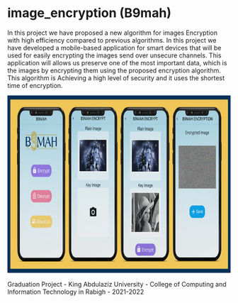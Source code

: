 

# image_encryption (B9mah)

In this project we have proposed a new algorithm for images Encryption with high efficiency compared to previous algorithms. In this project we have developed a mobile-based application for smart devices that will be used for easily encrypting the images send over unsecure channels. This application will allows us preserve one of the most important data, which is the images by encrypting them using the proposed encryption algorithm. This algorithm is Achieving a high level of security and it uses the shortest time of encryption.

<p align="center">
    <a href="">
        <img src="./example/poster.png" height="400px">
    </a>
</p>


Graduation Project - King Abdulaziz University - College of Computing and Information Technology in Rabigh - 2021-2022


